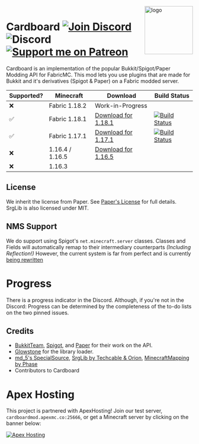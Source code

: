 
<img align="right" alt="logo" width="130" src="https://cardboardpowered.org/assets/cardboard-box.png">

# Cardboard [![Join Discord](https://img.shields.io/badge/Discord-Join-7289DA?logo=discord&style=flat-square)](https://discord.gg/Qp4a2Nj) <img alt="Discord" src="https://img.shields.io/badge/Fabric%20-0.11.2%2B-%23dacfa4"> <a href="https://patreon.com/isaiahp"><img src="https://img.shields.io/endpoint.svg?url=https%3A%2F%2Fshieldsio-patreon.vercel.app%2Fapi%3Fusername%3Disaiahp%26type%3Dpledges&style=flat" alt="Support me on Patreon" /></a>

Cardboard is an implementation of the popular Bukkit/Spigot/Paper Modding API for FabricMC. This mod lets you use plugins that are made for Bukkit and it's derivatives (Spigot & Paper) on a Fabric modded server.

| Supported? | Minecraft       | Download      | Build Status |
|-----------------|---------------------------|---------------|----------------------|
| &#x274C; | Fabric 1.18.2 | Work-in-Progress |  |
| &#x2705; | Fabric 1.18.1 | [Download for 1.18.1](https://cardboardpowered.org/download/) | [![Build Status](https://img.shields.io/jenkins/build?jobUrl=https://ci.codemc.io/job/IsaiahPatton/job/Cardboard/&style=flat-square)](https://cardboardpowered.org/download) |
| &#x2705; | Fabric 1.17.1 | [Download for 1.17.1](https://cardboardpowered.org/download) | [![Build Status](https://img.shields.io/jenkins/build?jobUrl=https://ci.codemc.io/job/IsaiahPatton/job/Cardboard/&style=flat-square)](https://cardboardpowered.org/download) |
| &#x274C; | 1.16.4 / 1.16.5 | [Download for 1.16.5](https://cardboardpowered.org/download#1.16) |            | |
| &#x274C; | 1.16.3 | |  |

## License
We inherit the license from Paper. See [Paper's License](https://github.com/PaperMC/Paper/blob/master/LICENSE.md) for full details.
SrgLib is also licensed under MIT.

## NMS Support
We do support using Spigot's ``net.minecraft.server`` classes. 
Classes and Fields will automatically remap to their intermediary counterparts *(Including Reflection!)*
However, the current system is far from perfect and is currently [being rewritten](https://github.com/cardboardpowered/ingot/)

# Progress
There is a progress indicator in the Discord. Although, if you're not in the Discord:
Progress can be determined by the completeness of the to-do lists on the two pinned issues.

## Credits
* [BukkitTeam](https://bukkit.org/), [Spigot](https://spigotmc.org/), and [Paper](https://papermc.io/) for their work on the API.
* [Glowstone](https://glowstone.net) for the library loader.
* [md_5's SpecialSource](https://github.com/md-5/SpecialSource), [SrgLib by Techcable & Orion](https://github.com/OrionMinecraft/SrgLib), [MinecraftMapping by Phase](https://github.com/phase/MinecraftMapping/)
* Contributors to Cardboard

# Apex Hosting 
This project is partnered with ApexHosting! Join our test server, `cardboardmod.apexmc.co:25666`, or get a Minecraft server by clicking on the banner below:

[![Apex Hosting](https://cdn.apexminecrafthosting.com/img/theme/apex-hosting-mobile.png)](https://billing.apexminecrafthosting.com/aff.php?aff=3548)

